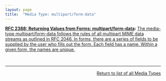 ```yaml
---
layout: page
title:  "Media Type: multipart/form-data"
---
```


**[RFC 2388: Returning Values from Forms: multipart/form-data](/specs/IETF/RFC/2388 "This specification defines an Internet Media Type, multipart/form-data, which can be used by a wide variety of applications and transported by a wide variety of protocols as a way of returning a set of values as the result of a user filling out a form."):** [The media-type multipart/form-data follows the rules of all multipart MIME data streams as outlined in RFC 2046. In forms, there are a series of fields to be supplied by the user who fills out the form. Each field has a name. Within a given form, the names are unique.](http://tools.ietf.org/html/rfc2388#section-3)

<br/>
<hr/>

<p style="text-align: right"><a href="../media-types">Return to list of all Media Types</a></p>